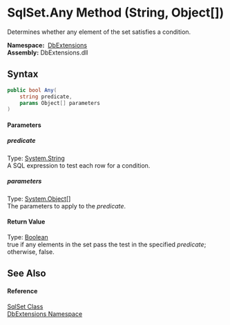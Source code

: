 SqlSet.Any Method (String, Object[])
====================================
Determines whether any element of the set satisfies a condition.

  **Namespace:**  [DbExtensions][1]  
  **Assembly:** DbExtensions.dll

Syntax
------

```csharp
public bool Any(
	string predicate,
	params Object[] parameters
)
```

#### Parameters

##### *predicate*
Type: [System.String][2]  
A SQL expression to test each row for a condition.

##### *parameters*
Type: [System.Object][3][]  
The parameters to apply to the *predicate*.

#### Return Value
Type: [Boolean][4]  
true if any elements in the set pass the test in the specified *predicate*; otherwise, false.

See Also
--------

#### Reference
[SqlSet Class][5]  
[DbExtensions Namespace][1]  

[1]: ../README.md
[2]: https://docs.microsoft.com/dotnet/api/system.string
[3]: https://docs.microsoft.com/dotnet/api/system.object
[4]: https://docs.microsoft.com/dotnet/api/system.boolean
[5]: README.md